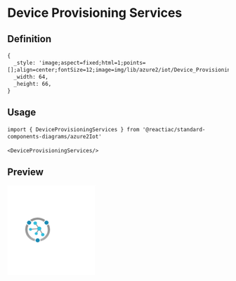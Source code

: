 # Device Provisioning Services

## Definition

```
{
  _style: 'image;aspect=fixed;html=1;points=[];align=center;fontSize=12;image=img/lib/azure2/iot/Device_Provisioning_Services.svg;strokeColor=none;',
  _width: 64,
  _height: 66,
}
```

## Usage

```
import { DeviceProvisioningServices } from '@reactiac/standard-components-diagrams/azure2Iot'

<DeviceProvisioningServices/>
```

## Preview

<img src="./device-provisioning-services.png" width="200"/>
